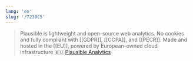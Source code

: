 ```yaml
---
lang: 'en'
slug: '/7230C5'
---
```


> Plausible is lightweight and open-source web analytics. No cookies and fully compliant with [[GDPR]], [[CCPA]], and [[PECR]]. Made and hosted in the [[EU]], powered by European-owned cloud infrastructure 🇪🇺 [Plausible Analytics](https://plausible.io/)
